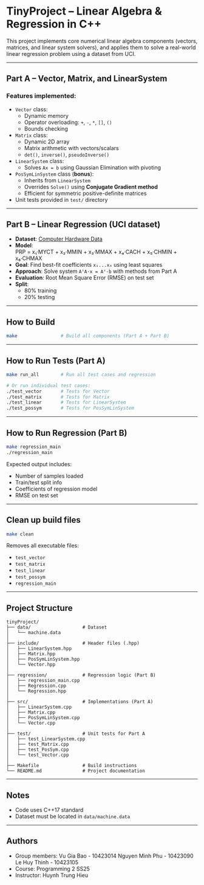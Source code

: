 # TinyProject – Linear Algebra & Regression in C++

This project implements core numerical linear algebra components (vectors, matrices, and linear system solvers), and applies them to solve a real-world linear regression problem using a dataset from UCI.

---

## Part A – Vector, Matrix, and LinearSystem

### Features implemented:
- `Vector` class:
  - Dynamic memory
  - Operator overloading: `+`, `-`, `*`, `[]`, `()`
  - Bounds checking
- `Matrix` class:
  - Dynamic 2D array
  - Matrix arithmetic with vectors/scalars
  - `det()`, `inverse()`, `pseudoInverse()`
- `LinearSystem` class:
  - Solves `Ax = b` using Gaussian Elimination with pivoting
- `PosSymLinSystem` class (**bonus**):
  - Inherits from `LinearSystem`
  - Overrides `Solve()` using **Conjugate Gradient method**
  - Efficient for symmetric positive-definite matrices
- Unit tests provided in `test/` directory

---

## Part B – Linear Regression (UCI dataset)

- **Dataset**: [Computer Hardware Data](https://archive.ics.uci.edu/ml/datasets/Computer%2BHardware)
- **Model**:  
  PRP = x₁·MYCT + x₂·MMIN + x₃·MMAX + x₄·CACH + x₅·CHMIN + x₆·CHMAX
- **Goal**: Find best-fit coefficients `x₁...x₆` using least squares
- **Approach**: Solve system `AᵀA·x = Aᵀ·b` with methods from Part A
- **Evaluation**: Root Mean Square Error (RMSE) on test set
- **Split**:
  - 80% training
  - 20% testing

---

## How to Build

```bash
make                # Build all components (Part A + Part B)
```

---

## How to Run Tests (Part A)

```bash
make run_all        # Run all test cases and regression

# Or run individual test cases:
./test_vector       # Tests for Vector
./test_matrix       # Tests for Matrix
./test_linear       # Tests for LinearSystem
./test_possym       # Tests for PosSymLinSystem
```

---

## How to Run Regression (Part B)

```bash
make regression_main
./regression_main
```

Expected output includes:
- Number of samples loaded
- Train/test split info
- Coefficients of regression model
- RMSE on test set

---

## Clean up build files

```bash
make clean
```

Removes all executable files:
- `test_vector`
- `test_matrix`
- `test_linear`
- `test_possym`
- `regression_main`

---

## Project Structure

```
tinyProject/
├── data/                   # Dataset
│   └── machine.data
│
├── include/                # Header files (.hpp)
│   ├── LinearSystem.hpp
│   ├── Matrix.hpp
│   ├── PosSymLinSystem.hpp
│   └── Vector.hpp
│
├── regression/             # Regression logic (Part B)
│   ├── regression_main.cpp
│   ├── Regression.cpp
│   └── Regression.hpp
│
├── src/                    # Implementations (Part A)
│   ├── LinearSystem.cpp
│   ├── Matrix.cpp
│   ├── PosSymLinSystem.cpp
│   └── Vector.cpp
│
├── test/                   # Unit tests for Part A
│   ├── test_LinearSystem.cpp
│   ├── test_Matrix.cpp
│   ├── test_PosSym.cpp
│   └── test_Vector.cpp
│
├── Makefile                # Build instructions
└── README.md               # Project documentation
```

---

## Notes
- Code uses C++17 standard
- Dataset must be located in `data/machine.data`

---

## Authors
- Group members: 
Vu Gia Bao - 10423014
Nguyen Minh Phu - 10423090
Le Huy Thinh - 10423105
- Course: Programming 2 SS25  
- Instructor: Huynh Trung Hieu